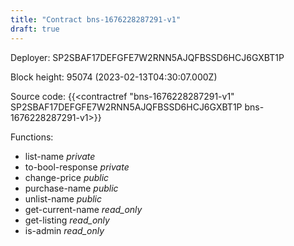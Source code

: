 ```yaml
---
title: "Contract bns-1676228287291-v1"
draft: true
---
```

Deployer: SP2SBAF17DEFGFE7W2RNN5AJQFBSSD6HCJ6GXBT1P


 



Block height: 95074 (2023-02-13T04:30:07.000Z)

Source code: {{<contractref "bns-1676228287291-v1" SP2SBAF17DEFGFE7W2RNN5AJQFBSSD6HCJ6GXBT1P bns-1676228287291-v1>}}

Functions:

* list-name _private_
* to-bool-response _private_
* change-price _public_
* purchase-name _public_
* unlist-name _public_
* get-current-name _read_only_
* get-listing _read_only_
* is-admin _read_only_
